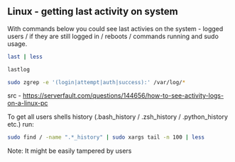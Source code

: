 ## Linux - getting last activity on system

With commands below you could see last activies on the system - logged users / if they are still logged in / reboots / commands running and sudo usage.

```bash
last | less
```
```bash
lastlog
```

```bash
sudo zgrep -e '(login|attempt|auth|success):' /var/log/*
```
src - https://serverfault.com/questions/144656/how-to-see-activity-logs-on-a-linux-pc

To get all users shells history (.bash_history / .zsh_history / .python_history etc.) run:
```bash
sudo find / -name ".*_history" | sudo xargs tail -n 100 | less
```
Note: It might be easily tampered by users
